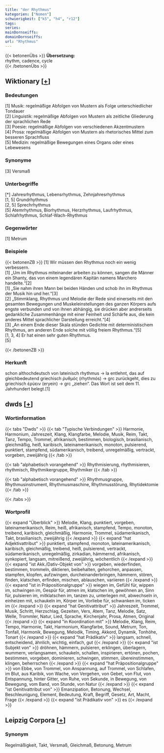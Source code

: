 ```yaml
---
title: "der Rhythmus"
kategorien: ["Nomen"]
schwierigkeit: ["k5", "h4", "r12"]
tags:
series:
mainDornseiffs:
domainDornseiffs:
url: "Rhythmus"
---
```


{{< betonenÜbs >}}
**Übersetzung:**  
rhythm, cadence, cycle  
{{< /betonenÜbs >}}

## Wiktionary [[+](https://de.wiktionary.org/wiki/Rhythmus)]

### Bedeutungen
[1] Musik: regelmäßige Abfolgen von Mustern als Folge unterschiedlicher Tondauer  
[2] Linguistik: regelmäßige Abfolgen von Mustern als zeitliche Gliederung der sprachlichen Rede  
[3] Poesie: regelmäßige Abfolgen von verschiedenen Akzentmustern  
[4] Prosa: regelmäßige Abfolgen von Mustern als rhetorisches Mittel zum besseren Sprachfluss  
[5] Medizin: regelmäßige Bewegungen eines Organs oder eines Lebewesens  

### Synonyme
[3] Versmaß  

### Unterbegriffe
[*] Jahresrhythmus, Lebensrhythmus, Zehnjahresrhythmus  
[1, 5] Grundrhythmus  
[2, 5] Sprechrhythmus  
[5] Atemrhythmus, Biorhythmus, Herzrhythmus, Laufrhythmus, Schlafrhythmus, Schlaf-Wach-Rhythmus  

### Gegenwörter
[1] Metrum  

### Beispiele
{{< betonenZB >}}
[1] Wir müssen den Rhythmus noch ein wenig verbessern.  
[1] „Um im Rhythmus miteinander arbeiten zu können, sangen die Männer ein Shanty, das von einem legendären Kapitän namens Marchero handelte.“[2]  
[1] „Sie nahm ihren Mann bei beiden Händen und schob ihn im Rhythmus der Musik hin und her.“[3]  
[2] „Stimmklang, Rhythmus und Melodie der Rede sind einerseits mit den gesamten Bewegungen und Muskeleinstellungen des ganzen Körpers aufs engste verbunden und von ihnen abhängig, sie drücken aber andrerseits gedankliche Zusammenhänge mit einer Feinheit und Schärfe aus, die kein anderes Mittel sprachlicher Darstellung erreicht.“[4]  
[3] „An einem Ende dieser Skala stünden Gedichte mit deterministischem Rhythmus, am anderen Ende solche mit völlig freiem Rhythmus.“[5]  
[1, 3, 4] Er hat einen sehr guten Rhythmus.  
[5]  

{{< /betonenZB >}}
### Herkunft
schon althochdeutsch von lateinisch rhythmus → la entlehnt, das auf gleichbedeutend griechisch ῥυθμός (rhythmós) → grc zurückgeht, dies zu griechisch ἐρύειν (eryein) → grc „ziehen“. Das Wort ist seit dem 11. Jahrhundert belegt.[1]  



## dwds [[+](https://www.dwds.de/wb/Rhythmus)]

### Wortinformation
{{< tabs "Dwds" >}}
{{< tab "Typische Verbindungen" >}}
Harmonie, Harmonium, Jahreszeit, Klang, Klangfarbe, Melodie, Musik, Reim, Takt, Tanz, Tempo, Trommel, afrikanisch, bestimmen, biologisch, brasilianisch, gleichmäßig, heiß, karibisch, lateinamerikanisch, monoton, pulsierend, punktiert, stampfend, südamerikanisch, treibend, unregelmäßig, vertrackt, vorgeben, zweijährig
{{< /tab >}}

{{< tab "alphabetisch vorangehend" >}}
Rhythmisierung, rhythmisieren, rhythmisch, Rhythmikergruppe, Rhythmiker
{{< /tab >}}

{{< tab "alphabetisch vorangehend" >}}
Rhythmusgruppe, Rhythmusinstrument, Rhythmusmaschine, Rhythmusstörung, Rhytidektomie
{{< /tab >}}

{{< /tabs >}}

### Wortprofil
{{< expand "Überblick" >}} Melodie, Klang, punktiert, vorgeben, lateinamerikanisch, Reim, heiß, afrikanisch, stampfend, Tempo, monoton, treibend, karibisch, gleichmäßig, Harmonie, Trommel, südamerikanisch, Takt, brasilianisch, zweijährig {{< /expand >}}
{{< expand "hat Adjektivattribut" >}} punktiert, stampfend, monoton, lateinamerikanisch, karibisch, gleichmäßig, treibend, heiß, pulsierend, vertrackt, südamerikanisch, unregelmäßig, zirkadian, hämmernd, afrikanisch, synkopiert, langsam, mitreißend, zweijährig, wöchentlich {{< /expand >}}
{{< expand "ist Akk./Dativ-Objekt von" >}} vorgeben, wiederfinden, bestimmen, trommeln, diktieren, beibehalten, gehorchen, anpassen, stampfen, klopfen, aufzwingen, durcheinanderbringen, hämmern, stören, finden, klatschen, erfinden, mischen, ablauschen, variieren {{< /expand >}}
{{< expand "ist in Präpositionalgruppe" >}} wiegen im, Gefühl für, wippen im, schwingen im, Gespür für, atmen im, klatschen im, gewöhnen an, Sinn für, pulsieren im, mitklatschen im, tanzen zu, unterlegen mit, abwechseln in, einheizen mit, schaukeln im, Körper im, Vorliebe für, schwanken im, ticken im {{< /expand >}}
{{< expand "hat Genitivattribut" >}} Jahreszeit, Trommel, Musik, Schritt, Herzschlag, Gezeiten, Vers, Atem, Tanz, Melodie, Satz, Welle, Trommler, Natur, Lied, Sprache, Kirchenjahr, Prosa, Atmen, Original {{< /expand >}}
{{< expand "in Koordination mit" >}} Melodie, Klang, Reim, Tempo, Harmonie, Takt, Harmonium, Klangfarbe, Sound, Metrum, Ton, Tonfall, Harmonik, Bewegung, Melodik, Timing, Akkord, Dynamik, Tonhöhe, Tonart {{< /expand >}}
{{< expand "hat Prädikativ" >}} langsam, schnell, entscheidend, ähnlich, wichtig, einfach, gut {{< /expand >}}
{{< expand "ist Subjekt von" >}} dröhnen, hämmern, pulsieren, erklingen, überlagern, wummern, verlangsamen, schaukeln, schallen, inspirieren, ertönen, pochen, bestimmen, vorgeben, dominieren, schwingen, stimmen, übereinstimmen, klingen, beherrschen {{< /expand >}}
{{< expand "hat Präpositionalgruppe" >}} von Ebbe, von Trommel, von Anspannung, auf Trommel, von Schlafen, im Blut, aus Karibik, von Wache, von Vergehen, von Gebet, von Flut, von Entspannung, hinter Gitter, von Ruhe, von Sekunde, in Bewegung, von Bewegung, vom Band, von Stunde, von Natur {{< /expand >}}
{{< expand "ist Genitivattribut von" >}} Emanzipation, Betonung, Wechsel, Beschleunigung, Element, Bedeutung, Kraft, Begriff, Gesetz, Art, Macht, Frage {{< /expand >}}
{{< expand "ist Prädikativ von" >}} es {{< /expand >}}

## Leipzig Corpora [[+](https://corpora.uni-leipzig.de/en/res?word=Rhythmus&corpusId=deu_newscrawl-public_2018)]


### Synonym
Regelmäßigkeit, Takt, Versmaß, Gleichmaß, Betonung, Metrum

